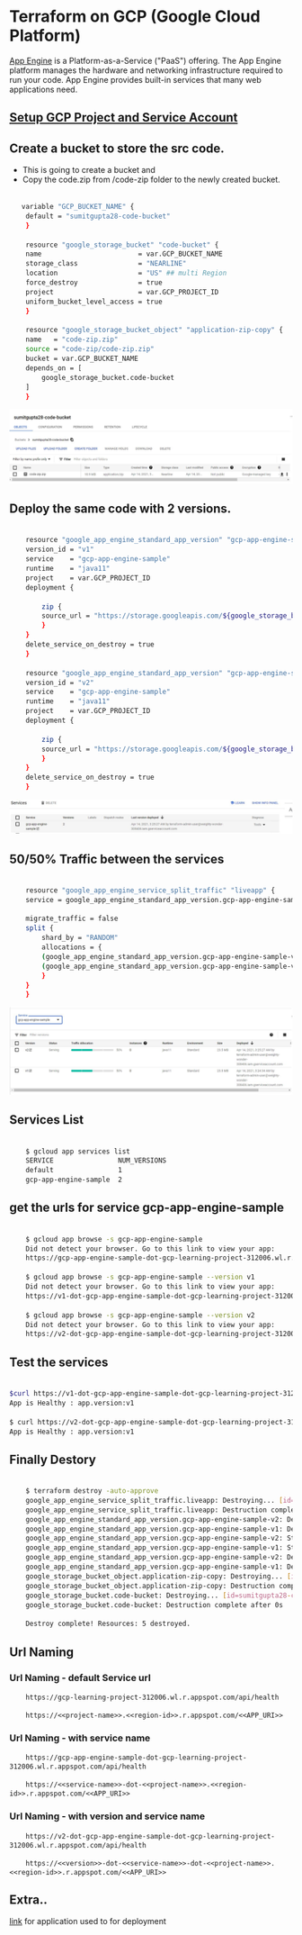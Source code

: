 # Terraform on GCP (Google Cloud Platform)

[App Engine](https://cloud.google.com/appengine) is a Platform-as-a-Service ("PaaS") offering. The App Engine platform manages the hardware and networking infrastructure required to run your code. App Engine provides built-in services that many web applications need. 



## [Setup GCP Project and Service Account](../01-gcp-setup/README.md) 

## Create a bucket to store the src code.

- This is going to create a bucket and 
- Copy the code.zip from /code-zip folder to the newly created bucket. 

```sh

   variable "GCP_BUCKET_NAME" {
    default = "sumitgupta28-code-bucket"
    }

    resource "google_storage_bucket" "code-bucket" {
    name                        = var.GCP_BUCKET_NAME
    storage_class               = "NEARLINE"
    location                    = "US" ## multi Region
    force_destroy               = true
    project                     = var.GCP_PROJECT_ID
    uniform_bucket_level_access = true
    }

    resource "google_storage_bucket_object" "application-zip-copy" {
    name   = "code-zip.zip"
    source = "code-zip/code-zip.zip"
    bucket = var.GCP_BUCKET_NAME
    depends_on = [
        google_storage_bucket.code-bucket
    ]
    }

```

![bucket.JPG](./images/bucket.JPG)


## Deploy the same code with 2 versions.

```sh
    
    resource "google_app_engine_standard_app_version" "gcp-app-engine-sample-v1" {
    version_id = "v1"
    service    = "gcp-app-engine-sample"
    runtime    = "java11"
    project    = var.GCP_PROJECT_ID
    deployment {

        zip {
        source_url = "https://storage.googleapis.com/${google_storage_bucket.code-bucket.name}/${google_storage_bucket_object.application-zip-copy.name}"
        }
    }
    delete_service_on_destroy = true
    }

    resource "google_app_engine_standard_app_version" "gcp-app-engine-sample-v2" {
    version_id = "v2"
    service    = "gcp-app-engine-sample"
    runtime    = "java11"
    project    = var.GCP_PROJECT_ID
    deployment {

        zip {
        source_url = "https://storage.googleapis.com/${google_storage_bucket.code-bucket.name}/${google_storage_bucket_object.application-zip-copy.name}"
        }
    }
    delete_service_on_destroy = true
    }

```

![services.JPG](./images/services.JPG)

## 50/50% Traffic between the services

```sh

    resource "google_app_engine_service_split_traffic" "liveapp" {
    service = google_app_engine_standard_app_version.gcp-app-engine-sample-v2.service

    migrate_traffic = false
    split {
        shard_by = "RANDOM"
        allocations = {
        (google_app_engine_standard_app_version.gcp-app-engine-sample-v1.version_id) = 0.50
        (google_app_engine_standard_app_version.gcp-app-engine-sample-v2.version_id) = 0.50
        }
    }
    }
```

![traffic-split.JPG](./images/traffic-split.JPG)

## Services List

```sh

    $ gcloud app services list
    SERVICE                NUM_VERSIONS
    default                1
    gcp-app-engine-sample  2

```

## get the urls for service **gcp-app-engine-sample**

```sh

    $ gcloud app browse -s gcp-app-engine-sample
    Did not detect your browser. Go to this link to view your app:
    https://gcp-app-engine-sample-dot-gcp-learning-project-312006.wl.r.appspot.com

    $ gcloud app browse -s gcp-app-engine-sample --version v1
    Did not detect your browser. Go to this link to view your app:
    https://v1-dot-gcp-app-engine-sample-dot-gcp-learning-project-312006.wl.r.appspot.com

    $ gcloud app browse -s gcp-app-engine-sample --version v2
    Did not detect your browser. Go to this link to view your app:
    https://v2-dot-gcp-app-engine-sample-dot-gcp-learning-project-312006.wl.r.appspot.com

```

## Test the services 

```sh

$curl https://v1-dot-gcp-app-engine-sample-dot-gcp-learning-project-312006.wl.r.appspot.com/api/health
App is Healthy : app.version:v1

$ curl https://v2-dot-gcp-app-engine-sample-dot-gcp-learning-project-312006.wl.r.appspot.com/api/health
App is Healthy : app.version:v1

```


## Finally Destory 
```sh

    $ terraform destroy -auto-approve
    google_app_engine_service_split_traffic.liveapp: Destroying... [id=apps/gcp-learning-project-312006/services/gcp-app-engine-sample]
    google_app_engine_service_split_traffic.liveapp: Destruction complete after 0s
    google_app_engine_standard_app_version.gcp-app-engine-sample-v2: Destroying... [id=apps/gcp-learning-project-312006/services/gcp-app-engine-sample/versions/v2]
    google_app_engine_standard_app_version.gcp-app-engine-sample-v1: Destroying... [id=apps/gcp-learning-project-312006/services/gcp-app-engine-sample/versions/v1]
    google_app_engine_standard_app_version.gcp-app-engine-sample-v2: Still destroying... [id=apps/gcp-learning-project-312006/services/gcp-app-engine-sample/versions/v2, 10s elapsed]
    google_app_engine_standard_app_version.gcp-app-engine-sample-v1: Still destroying... [id=apps/gcp-learning-project-312006/services/gcp-app-engine-sample/versions/v1, 10s elapsed]
    google_app_engine_standard_app_version.gcp-app-engine-sample-v2: Destruction complete after 12s
    google_app_engine_standard_app_version.gcp-app-engine-sample-v1: Destruction complete after 13s
    google_storage_bucket_object.application-zip-copy: Destroying... [id=sumitgupta28-code-bucket-code-zip.zip]
    google_storage_bucket_object.application-zip-copy: Destruction complete after 0s
    google_storage_bucket.code-bucket: Destroying... [id=sumitgupta28-code-bucket]
    google_storage_bucket.code-bucket: Destruction complete after 0s

    Destroy complete! Resources: 5 destroyed.

```

## Url Naming 

### Url Naming - default Service url

```
    https://gcp-learning-project-312006.wl.r.appspot.com/api/health
    
    https://<<project-name>>.<<region-id>>.r.appspot.com/<<APP_URI>>
```

### Url Naming - with service name
```
    https://gcp-app-engine-sample-dot-gcp-learning-project-312006.wl.r.appspot.com/api/health
    
    https://<<service-name>>-dot-<<project-name>>.<<region-id>>.r.appspot.com/<<APP_URI>>

```


### Url Naming - with version and service name
```
    https://v2-dot-gcp-app-engine-sample-dot-gcp-learning-project-312006.wl.r.appspot.com/api/health
    
    https://<<version>>-dot-<<service-name>>-dot-<<project-name>>.<<region-id>>.r.appspot.com/<<APP_URI>>

```


## Extra.. 
[link](https://github.com/sumitgupta28/gcp-local-validation/tree/master/gcp-app-engine-sample#readme) for application used to for deployment 

